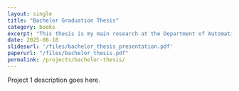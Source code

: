 ```yaml
---
layout: single
title: "Bachelor Graduation Thesis"
category: books
excerpt: "This thesis is my main research at the Department of Automation, School of Electrical Electronics, Hanoi University of Science and Technology (HUST)."
date: 2025-06-18
slidesurl: '/files/bachelor_thesis_presentation.pdf'
paperurl: "/files/bachelor_thesis.pdf"
permalink: /projects/bachelor-thesis/
---
```


Project 1 description goes here.